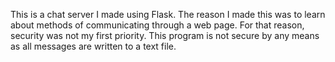 This is a chat server I made using Flask.
The reason I made this was to learn about methods of communicating through a web page. For that reason, security was not my first priority.
This program is not secure by any means as all messages are written to a text file.
